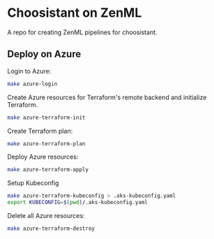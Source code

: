 # Choosistant on ZenML

A repo for creating ZenML pipelines for choosistant.

## Deploy on Azure

Login to Azure:

```bash
make azure-login
```

Create Azure resources for Terraform's remote backend and initialize Terraform.

```bash
make azure-terraform-init
```

Create Terraform plan:

```bash
make azure-terraform-plan
```

Deploy Azure resources:

```bash
make azure-terraform-apply
```

Setup Kubeconfig

```bash
make azure-terraform-kubeconfig > .aks-kubeconfig.yaml
export KUBECONFIG=$(pwd)/.aks-kubeconfig.yaml
```

Delete all Azure resources:

```bash
make azure-terraform-destroy
```
